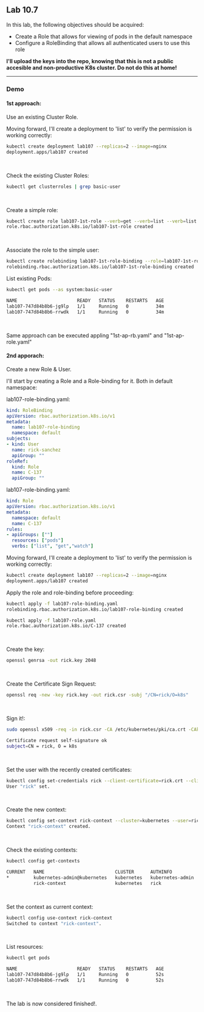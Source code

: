 ## Lab 10.7

In this lab, the following objectives should be acquired:
- Create a Role that allows for viewing of pods in the default namespace
- Configure a RoleBinding that allows all authenticated users to use this role


**I'll upload the keys into the repo, knowing that this is not a public accesible and non-productive K8s cluster. Do not do this at home!**

----------------------------

### Demo

#### 1st approach:

Use an existing Cluster Role.

Moving forward, I'll create a deployment to 'list' to verify the permission is working correctly:
```bash
kubectl create deployment lab107 --replicas=2 --image=nginx
deployment.apps/lab107 created
```

&nbsp;

Check the existing Cluster Roles:
```bash
kubectl get clusterroles | grep basic-user
```

&nbsp;

Create a simple role:
```bash
kubectl create role lab107-1st-role --verb=get --verb=list --verb=list --resource=pods -n default 
role.rbac.authorization.k8s.io/lab107-1st-role created
```

&nbsp;

Associate the role to the simple user:
```bash
kubectl create rolebinding lab107-1st-role-binding --role=lab107-1st-role --user=system:basic-user -n default 
rolebinding.rbac.authorization.k8s.io/lab107-1st-role-binding created
```

List existing Pods:

```bash
kubectl get pods --as system:basic-user

NAME                      READY   STATUS    RESTARTS   AGE
lab107-747d84b8b6-jg9lp   1/1     Running   0          34m
lab107-747d84b8b6-rrwdk   1/1     Running   0          34m
```

&nbsp;

Same approach can be executed appling "1st-ap-rb.yaml" and "1st-ap-role.yaml"


#### 2nd apporach: 
Create a new Role & User.

I'll start by creating a Role and a Role-binding for it. Both in default namespace:


lab107-role-binding.yaml:
```YAML
kind: RoleBinding
apiVersion: rbac.authorization.k8s.io/v1
metadata:
  name: lab107-role-binding
  namespace: default
subjects:
- kind: User
  name: rick-sanchez
  apiGroup: ""
roleRef:
  kind: Role
  name: C-137
  apiGroup: ""
```


lab107-role-binding.yaml:
``` YAML
kind: Role
apiVersion: rbac.authorization.k8s.io/v1
metadata:
  namespace: default
  name: C-137
rules:
- apiGroups: [""]
  resources: ["pods"]
  verbs: ["list", "get","watch"]
```

Moving forward, I'll create a deployment to 'list' to verify the permission is working correctly:
```bash
kubectl create deployment lab107 --replicas=2 --image=nginx
deployment.apps/lab107 created
```

Apply the role and role-binding before proceeding:

```bash
kubectl apply -f lab107-role-binding.yaml
rolebinding.rbac.authorization.k8s.io/lab107-role-binding created

kubectl apply -f lab107-role.yaml
role.rbac.authorization.k8s.io/C-137 created
```

&nbsp;

Create the key:

```bash
openssl genrsa -out rick.key 2048
```

&nbsp;

Create the Certificate Sign Request:
```bash
openssl req -new -key rick.key -out rick.csr -subj "/CN=rick/O=k8s"
```
&nbsp;

Sign it!:
```bash
sudo openssl x509 -req -in rick.csr -CA /etc/kubernetes/pki/ca.crt -CAkey /etc/kubernetes/pki/ca.key -CAcreateserial -out rick.crt -days 180

Certificate request self-signature ok
subject=CN = rick, O = k8s
```
&nbsp;


Set the user with the recently created certificates:
```bash
kubectl config set-credentials rick --client-certificate=rick.crt --client-key=rick.key
User "rick" set.
```

&nbsp;


Create the new context:
```bash
kubectl config set-context rick-context --cluster=kubernetes --user=rick
Context "rick-context" created.
```

&nbsp;

Check the existing contexts:
```bash
kubectl config get-contexts

CURRENT   NAME                          CLUSTER      AUTHINFO           NAMESPACE
*         kubernetes-admin@kubernetes   kubernetes   kubernetes-admin
          rick-context                  kubernetes   rick
```

&nbsp;

Set the context as current context:
```bash
kubectl config use-context rick-context
Switched to context "rick-context".
```

&nbsp;

List resources:
```bash
kubectl get pods 

NAME                      READY   STATUS    RESTARTS   AGE
lab107-747d84b8b6-jg9lp   1/1     Running   0          52s
lab107-747d84b8b6-rrwdk   1/1     Running   0          52s
```

&nbsp;


The lab is now considered finished!.
